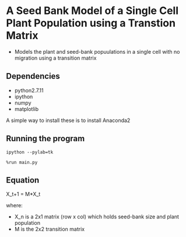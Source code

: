 # A Seed Bank Model of a Single Cell Plant Population using a Transtion Matrix #

* Models the plant and seed-bank popuulations in a single cell with no migration using a transition matrix

## Dependencies ##
* python2.7.11
* ipython
* numpy
* matplotlib
 
A simple way to install these is to install Anaconda2

## Running the program ##
`ipython --pylab=tk`

`%run main.py`

## Equation ##
X_t+1 = M*X_t

where:
* X_n is a 2x1 matrix (row x col) which holds seed-bank size and plant population
* M is the 2x2 transition matrix
